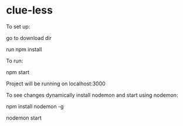 # clue-less
To set up:

go to download dir 

run npm install

To run:

npm start

Project will be running on localhost:3000

To see changes dynamically install nodemon and start using nodemon:

npm install nodemon -g

nodemon start
